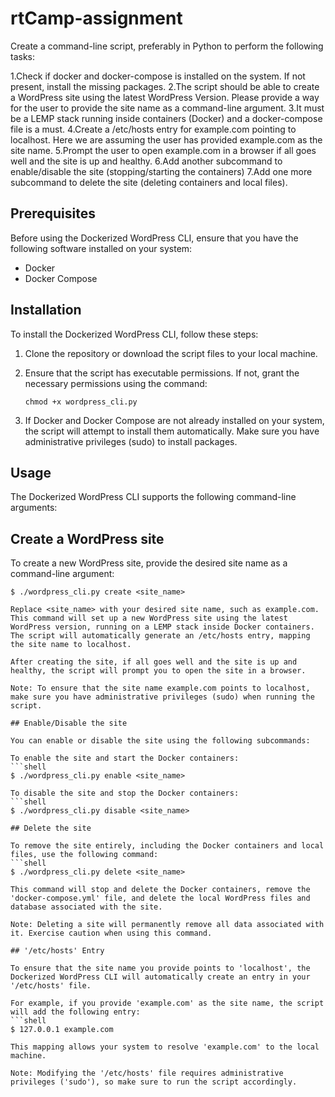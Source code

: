 # rtCamp-assignment

Create a command-line script, preferably in Python to perform the following tasks:

1.Check if docker and docker-compose is installed on the system. If not present, install the missing packages.
2.The script should be able to create a WordPress site using the latest WordPress Version. Please provide a way for the user to provide the site name as a command-line argument.
3.It must be a LEMP stack running inside containers (Docker) and a docker-compose file is a must.
4.Create a /etc/hosts entry for example.com pointing to localhost. Here we are assuming the user has provided example.com as the site name.
5.Prompt the user to open example.com in a browser if all goes well and the site is up and healthy.
6.Add another subcommand to enable/disable the site (stopping/starting the containers)
7.Add one more subcommand to delete the site (deleting containers and local files).

## Prerequisites

Before using the Dockerized WordPress CLI, ensure that you have the following software installed on your system:

- Docker
- Docker Compose

## Installation

To install the Dockerized WordPress CLI, follow these steps:

1. Clone the repository or download the script files to your local machine.

2. Ensure that the script has executable permissions. If not, grant the necessary permissions using the command:

   ```shell
   chmod +x wordpress_cli.py

3. If Docker and Docker Compose are not already installed on your system, the script will attempt to install them automatically. Make sure you have administrative privileges (sudo) to install packages.

## Usage
The Dockerized WordPress CLI supports the following command-line arguments:

## Create a WordPress site
To create a new WordPress site, provide the desired site name as a command-line argument:
```shell
$ ./wordpress_cli.py create <site_name>

Replace <site_name> with your desired site name, such as example.com. This command will set up a new WordPress site using the latest WordPress version, running on a LEMP stack inside Docker containers. The script will automatically generate an /etc/hosts entry, mapping the site name to localhost.

After creating the site, if all goes well and the site is up and healthy, the script will prompt you to open the site in a browser.

Note: To ensure that the site name example.com points to localhost, make sure you have administrative privileges (sudo) when running the script.

## Enable/Disable the site

You can enable or disable the site using the following subcommands:

To enable the site and start the Docker containers:
```shell
$ ./wordpress_cli.py enable <site_name>

To disable the site and stop the Docker containers:
```shell
$ ./wordpress_cli.py disable <site_name>

## Delete the site

To remove the site entirely, including the Docker containers and local files, use the following command:
```shell
$ ./wordpress_cli.py delete <site_name>

This command will stop and delete the Docker containers, remove the 'docker-compose.yml' file, and delete the local WordPress files and database associated with the site.

Note: Deleting a site will permanently remove all data associated with it. Exercise caution when using this command.

## '/etc/hosts' Entry

To ensure that the site name you provide points to 'localhost', the Dockerized WordPress CLI will automatically create an entry in your '/etc/hosts' file.

For example, if you provide 'example.com' as the site name, the script will add the following entry:
```shell
$ 127.0.0.1 example.com

This mapping allows your system to resolve 'example.com' to the local machine.

Note: Modifying the '/etc/hosts' file requires administrative privileges ('sudo'), so make sure to run the script accordingly.


